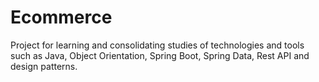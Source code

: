 # Ecommerce
Project for learning and consolidating studies of technologies and tools such as Java, Object Orientation, Spring Boot, Spring Data, Rest API and design patterns.
